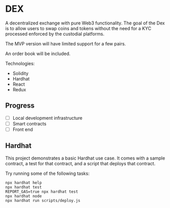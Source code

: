 # DEX
A decentralized exchange with pure Web3 functionality.
The goal of the Dex is to allow users to swap coins and tokens without the need for a KYC processed enforced by the custodial platforms.

The MVP version will have limited support for a few pairs.

An order book will be included.

Technologies:
- Solidity
- Hardhat
- React
- Redux

## Progress
- [ ] Local development infrastructure
- [ ] Smart contracts
- [ ] Front end

## Hardhat
This project demonstrates a basic Hardhat use case. It comes with a sample contract, a test for that contract, and a script that deploys that contract.

Try running some of the following tasks:

```shell
npx hardhat help
npx hardhat test
REPORT_GAS=true npx hardhat test
npx hardhat node
npx hardhat run scripts/deploy.js
```
